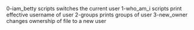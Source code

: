 0-iam_betty scripts switches the current user
1-who_am_i scripts print effective username of user
2-groups prints groups of user
3-new_owner changes ownership of file to a new user
